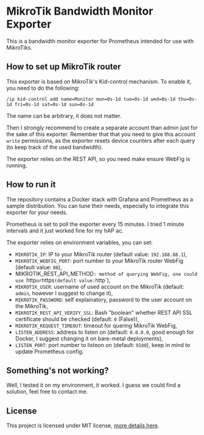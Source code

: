 # MikroTik Bandwidth Monitor Exporter

This is a bandwidth monitor exporter for Prometheus intended for use with MikroTiks.

## How to set up MikroTik router

This exporter is based on MikroTik's Kid-control mechanism. To enable it, you need to do the following:

`/ip kid-control add name=Monitor mon=0s-1d tue=0s-1d wed=0s-1d thu=0s-1d fri=0s-1d sat=0s-1d sun=0s-1d`

The name can be arbitrary, it does not matter.

Then I strongly recommend to create a separate account than admin just for the sake of this exporter. Remember that that you need to give this account `write` permissions, as the exporter resets device counters after each query (to keep track of the used bandwidth).

The exporter relies on the REST API, so you need make ensure WebFig is running.

## How to run it

The repository contains a Docker stack with Grafana and Prometheus as a sample distribution. You can tune their needs, especially to integrate this exporter for your needs.

Prometheus is set to poll the exporter every 15 minutes. I tried 1 minute intervals and it just worked fine for my hAP ac.

The exporter relies on environment variables, you can set:

- `MIKROTIK_IP`: IP to your MikroTik router (default value: `192.168.88.1`),
- `MIKROTIK_WEBFIG_PORT`: port number to your MikroTik router WebFig (default value: `80`),
- MIKROTIK_REST_API_METHOD`: method of querying WebFig, one could use `http` or `https` (default value: `http`),
- `MIKROTIK_USER`: username of used account on the MikroTik (default: `admin`, however I suggest to change it),
- `MIKROTIK_PASSWORD`: self explainatory, password to the user account on the MikroTik,
- `MIKROTIK_REST_API_VERIFY_SSL`: Bash "boolean" whether REST API SSL certificate should be checked (default: `0` (False)),
- `MIKROTIK_REQUEST_TIMEOUT`: timeout for quering MikroTik WebFig,
- `LISTEN_ADDRESS`: address to listen on (default: `0.0.0.0`, good enough for Docker, I suggest changing it on bare-metal deployments),
- `LISTEN_PORT`: port number to listeon on (default: `9180`), keep in mind to update Prometheus config.

## Something's not working?

Well, I tested it on my environment, it worked. I guess we could find a solution, feel free to contact me.

## License

This project is licensed under MIT license, [more details here](LICENSE.txt).